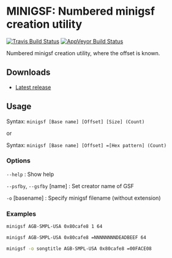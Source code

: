 MINIGSF: Numbered minigsf creation utility
==========================================
[![Travis Build Status](https://travis-ci.com/loveemu/minigsf.svg?branch=master)](https://travis-ci.com/loveemu/minigsf) [![AppVeyor Build Status](https://ci.appveyor.com/api/projects/status/2cd81xqyxb37pp9g/branch/master?svg=true)](https://ci.appveyor.com/project/loveemu/minigsf/branch/master)

Numbered minigsf creation utility, where the offset is known.

Downloads
---------

- [Latest release](https://github.com/loveemu/minigsf/releases/latest)

Usage
-----

Syntax: `minigsf [Base name] [Offset] [Size] (Count)`

or

Syntax: `minigsf [Base name] [Offset] =[Hex pattern] (Count)`

### Options

`--help`
  : Show help

`--psfby`, `--gsfby` [name]
  : Set creator name of GSF

`-o` [basename]
  : Specify minigsf filename (without extension)

### Examples

```bash
minigsf AGB-SMPL-USA 0x80cafe8 1 64
```

```bash
minigsf AGB-SMPL-USA 0x80cafe8 =NNNNNNNNDEADBEEF 64
```

```bash
minigsf -o songtitle AGB-SMPL-USA 0x80cafe8 =00FACE08
```
